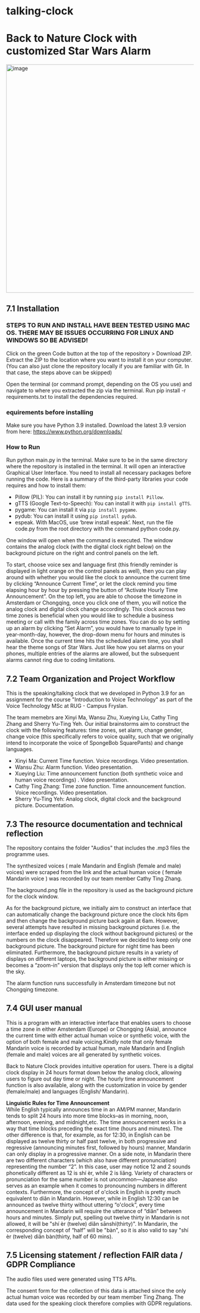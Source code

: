 # talking-clock
# Back to Nature Clock with customized Star Wars Alarm ### 


<img width="611" alt="image" src="https://github.com/xuliu15/talking-clock/assets/144012055/2d18094a-1330-4a22-bf95-1cecabaedc98">



## 7.1 Installation
### STEPS TO RUN AND INSTALL HAVE BEEN TESTED USING MAC OS. THERE MAY BE ISSUES OCCURRING FOR LINUX AND WINDOWS SO BE ADVISED! 

Click on the green Code button at the top of the repository > Download ZIP.
Extract the ZIP to the location where you want to install it on your computer.
(You can also just clone the repository locally if you are familiar with Git. In that case, the steps above can be skipped)

Open the terminal (or command prompt, depending on the OS you use) and navigate to where you extracted the zip via the terminal.
Run pip install -r requirements.txt to install the dependencies required.

### equirements before installing
Make sure you have Python 3.9 installed. Download the latest 3.9 version from here: https://www.python.org/downloads/

### How to Run
Run python main.py in the terminal. Make sure to be in the same directory where the repository is installed in the terminal. It will open an interactive Graphical User Interface.
You need to install all necessary packages before running the code. Here is a summary of the third-party libraries your code requires and how to install them:
- Pillow (PIL): You can install it by running `pip install Pillow`.
- gTTS (Google Text-to-Speech): You can install it with `pip install gTTS`.
- pygame: You can install it via `pip install pygame`.
- pydub: You can install it using `pip install pydub`.
- espeak. With MacOS, use ‘brew install espeak’.
Next, run the file code.py from the root directory with the command python code.py.

One window will open when the command is executed. The window contains the analog clock (with the digital clock right below) on the background picture on the right and control panels on the left.

To start, choose voice sex and language first (this friendly reminder is displayed in light orange on the control panels as well), then you can play around with whether you would like the clock to announce the current time by clicking “Announce Current Time”, or let the clock remind you time elapsing hour by hour by pressing the button of “Activate Hourly Time Announcement”. On the top left, you are able to choose the timezone in Amsterdam or Chongqing, once you click one of them, you will notice the analog clock and digital clock change accordingly. This clock across two time zones is beneficial when you would like to schedule a business meeting or call with the family across time zones. You can do so by setting up an alarm by clicking “Set Alarm”, you would have to manually type in year-month-day, however, the drop-down menu for hours and minutes is available. Once the current time hits the scheduled alarm time, you shall hear the theme songs of Star Wars. Just like how you set alarms on your phones, multiple entries of the alarms are allowed, but the subsequent alarms cannot ring due to coding limitations. 

## 7.2 Team Organization and Project Workflow 
This is the speaking/talking clock that we developed in Python 3.9 for an assignment for the course "Introduction to Voice Technology" as part of the Voice Technology MSc at RUG - Campus Fryslan. 

The team memebrs are Xinyi Ma, Wansu Zhu, Xueying Liu, Cathy Ting Zhang and Sherry Yu-Ting Yeh. 
Our initial brainstorms aim to construct the clock with the following features: time zones, set alarm, change gender, change voice (this specifically refers to voice quality, such that we originally intend to incorporate the voice of SpongeBob SquarePants) and change languages.
 
- Xinyi Ma: Current Time function. Voice recordings. Video presentation. 
- Wansu Zhu: Alarm function. Video presentation.
- Xueying Liu: Time announcement function (both synthetic voice and human voice recordings) . Video presentation. 
- Cathy Ting Zhang: Time zone function. Time announcement function. Voice recordings. Video presentation. 
- Sherry Yu-Ting Yeh: Analog clock, digital clock and the background picture. Documentation.

## 7.3 The resource documentation and technical reflection

The repository contains the folder "Audios" that includes the .mp3 files the programme uses. 

The synthesized voices ( male Mandarin and English (female and male) voices) were scraped from the link and the actual human voice ( female Mandarin voice ) was recorded by our team member Cathy Ting Zhang. 

The background.png file in the repository is used as the background picture for the clock window.

As for the background picture, we initially aim to construct an interface that can automatically change the background picture once the clock hits 6pm and then change the background picture back again at 6am. However, several attempts have resulted in missing background pictures (i.e. the interface ended up displaying the clock without background pictures) or the numbers on the clock disappeared. Therefore we decided to keep only one background picture. The background picture for night time has been eliminated. Furthermore, the background picture results in a variety of displays on different laptops, the background picture is either missing or becomes a “zoom-in” version that displays only the top left corner which is the sky. 

The alarm function runs successfully in Amsterdam timezone but not Chongqing timezone. 


## 7.4 GUI user manual

This is a program with an interactive interface that enables users to choose a time zone in either Amsterdam (Europe) or Chongqing (Asia), announce the current time with either actual human voice or synthetic voice, with the option of both female and male voicing.Kindly note that only female Mandarin voice is recorded by actual human, male Mandarin and English (female and male) voices are all generated by synthetic voices.  

Back to Nature Clock provides intuitive operation for users. There is a digital clock display in  24 hours format down below the analog clock, allowing users to figure out day time or night. The hourly time announcement function is also available, along with the customization in voice by gender (female/male) and languages (English/ Mandarin). 

**Linguistic Rules for Time Announcement**  
While English typically announces time in an AM/PM manner, Mandarin tends to split 24 hours into more time blocks–as in morning, noon, afternoon, evening, and midnight,etc.  The time announcement works in a way that time blocks preceding the exact time (hours and minutes). The other difference is that, for example, as for 12:30, in English can be displayed as twelve thirty or half past twelve, in both progressive and regressive (announcing minutes first, followed by hours) manner, Mandarin can only display in a progressive manner.  On a side note, in Mandarin there are two different characters (which also have different pronunciation) representing the number “2”. In this case, user may notice 12 and 2 sounds phonetically different as 12  is shí èr, while 2 is liǎng. Variety of characters or pronunciation for the same number is not uncommon—Japanese also serves as an example when it comes to pronouncing numbers in different contexts. Furthermore, the concept of o'clock in English is pretty much equivalent to diǎn in Mandarin. However, while in English 12:30 can be announced as twelve thirty without uttering “o'clock”, every time announcement in Mandarin will require the utterance of “diǎn” between hours and minutes. Simply put, spelling out twelve thirty in Mandarin is not allowed, it will be  "shí èr (twelve) diǎn sānshí(thirty)". In Mandarin, the corresponding concept of “half” will be "bàn", so it is also valid to say  "shí èr (twelve) diǎn bàn(thirty, half of 60 mins). 


## 7.5 Licensing statement / reflection FAIR data / GDPR Compliance
The audio files used were generated using TTS APIs. 

The consent form for the collection of this data is attached since the only actual human voice was recorded by our team member Ting Zhang. 
The data used for the speaking clock therefore complies with GDPR regulations.

